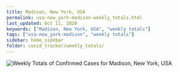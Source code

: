 ```yaml
---
title: Madison, New York, USA
permalink: usa-new_york-madison-weekly_totals.html
last_updated: Oct 11, 2020
keywords: ["Madison, New York, USA", "weekly totals"]
tags: ["usa-new_york-madison", "weekly totals"]
sidebar: home_sidebar
folder: covid_tracker/weekly_totals/
---
```


![Weekly Totals of Confirmed Cases for Madison, New York, USA](images/graphs/usa-new_york-madison-weekly_totals_graph.png)
